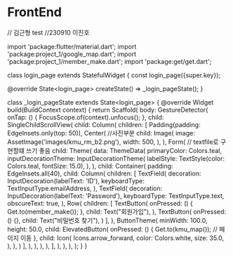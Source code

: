 # FrontEnd
// 김근형 test
//230910 이진호

import 'package:flutter/material.dart';
import 'package:project_1/google_map.dart';
import 'package:project_1/member_make.dart';
import 'package:get/get.dart';

class login_page extends StatefulWidget {
  const login_page({super.key});

  @override
  State<login_page> createState() => _login_pageState();
}

class _login_pageState extends State<login_page> {
  @override
  Widget build(BuildContext context) {
    return Scaffold(
      body: GestureDetector(
        onTap: () {
          FocusScope.of(context).unfocus();
        },
        child: SingleChildScrollView(
          child: Column(
            children: [
              Padding(padding: EdgeInsets.only(top: 50)),
              Center( //사진부분
                child: Image(
                  image: AssetImage('images/kmu_rm_b2.png'),
                  width: 500,
                ),
              ),
              Form(
                // textfile로 구현할떄 쓰기 좋음
                child: Theme(
                  data: ThemeData(
                    primaryColor: Colors.teal,
                    inputDecorationTheme: InputDecorationTheme(
                      labelStyle: TextStyle(color: Colors.teal, fontSize: 15.0),
                    ),
                  ),
                  child: Container(
                    padding: EdgeInsets.all(40),
                    child: Column(
                      children: [
                        TextField(
                          decoration: InputDecoration(labelText: 'ID'),
                          keyboardType: TextInputType.emailAddress,
                        ),
                        TextField(
                          decoration: InputDecoration(labelText: 'Password'),
                          keyboardType: TextInputType.text,
                          obscureText: true,
                        ),
                        Row(
                          children: [
                            TextButton(
                              onPressed: () {
                                Get.to(member_make());
                              },
                              child: Text("회원가입"),
                            ),
                            TextButton(
                              onPressed: () {},
                              child: Text("비밀번호 찾기"),
                            )
                          ],
                        ),
                        ButtonTheme(
                          minWidth: 100.0,
                          height: 50.0,
                          child: ElevatedButton(
                            onPressed: () {
                              Get.to(kmu_map()); // 페이지 이동
                            },
                            child: Icon(
                              Icons.arrow_forward,
                              color: Colors.white,
                              size: 35.0,
                            ),
                          ),
                        )
                      ],
                    ),
                  ),
                ),
              ),
            ],
          ),
        ),
      ),
    );
  }
}

